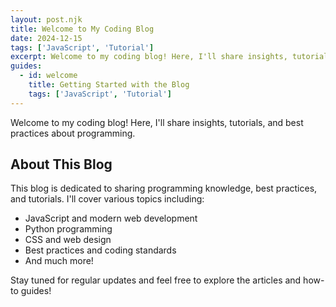 ```yaml
---
layout: post.njk
title: Welcome to My Coding Blog
date: 2024-12-15
tags: ['JavaScript', 'Tutorial']
excerpt: Welcome to my coding blog! Here, I'll share insights, tutorials, and best practices about programming.
guides:
  - id: welcome
    title: Getting Started with the Blog
    tags: ['JavaScript', 'Tutorial']
---
```


Welcome to my coding blog! Here, I'll share insights, tutorials, and best practices about programming.

## About This Blog

This blog is dedicated to sharing programming knowledge, best practices, and tutorials. I'll cover various topics including:

- JavaScript and modern web development
- Python programming
- CSS and web design
- Best practices and coding standards
- And much more!

Stay tuned for regular updates and feel free to explore the articles and how-to guides!
